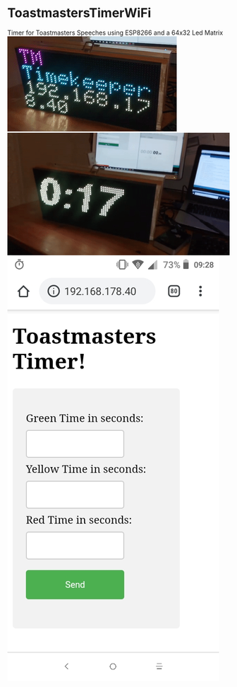 # ToastmastersTimerWiFi
Timer for Toastmasters Speeches using ESP8266 and a 64x32 Led Matrix
![](tmTImer.png)
![](countup.gif)
![](HTMLinterface.jpeg)
